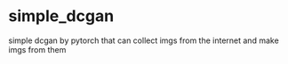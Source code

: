 # simple_dcgan
simple dcgan by pytorch that can collect imgs from the internet and make imgs from them
